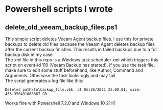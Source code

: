 # Powershell scripts I wrote

## delete_old_veeam_backup_files.ps1

This simple script deletes Veeam Agent backup files. I use this for private backups to delete old files because the Veeam Agent deletes backup files after the current backup finishes. This results in failed backups due to a full backup disk in my case.\
The xml file in this repo is a Windows task scheduler xml which triggers this script on event-id 110 (Veeam Backup has started). If you use the task file, make sure to edit some stuff beforehand, like Author, Command and Arguments. Otherwise the task looks ugly and may fail.\
The script generates a log file like this:

```log
Deleted path\to\backup_file.vbk  at 06/26/2021 22:00:01, size: 453.356491088867 GB
```

Works fine with Powershell 7.2.0 and Windows 10 21H1
